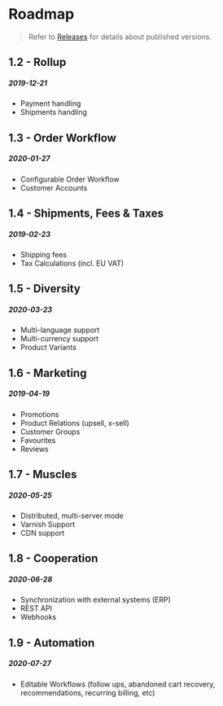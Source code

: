 # Roadmap

> Refer to [Releases](releases.md) for details about published versions.

## 1.2 - Rollup
##### 2019-12-21

- Payment handling
- Shipments handling

## 1.3 - Order Workflow
##### 2020-01-27

- Configurable Order Workflow
- Customer Accounts

## 1.4 - Shipments, Fees & Taxes
##### 2019-02-23

- Shipping fees
- Tax Calculations (incl. EU VAT)

## 1.5 - Diversity
##### 2020-03-23

- Multi-language support
- Multi-currency support
- Product Variants

## 1.6 - Marketing
##### 2019-04-19

- Promotions
- Product Relations (upsell, x-sell)
- Customer Groups
- Favourites
- Reviews

## 1.7 - Muscles
##### 2020-05-25

- Distributed, multi-server mode
- Varnish Support
- CDN support

## 1.8 - Cooperation
##### 2020-06-28

- Synchronization with external systems (ERP)
- REST API
- Webhooks

## 1.9 - Automation
##### 2020-07-27

- Editable Workflows (follow ups, abandoned cart recovery,
  recommendations, recurring billing, etc)
